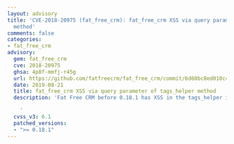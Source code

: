```yaml
---
layout: advisory
title: 'CVE-2018-20975 (fat_free_crm): fat_free_crm XSS via query parameter of tags_helper
  method'
comments: false
categories:
- fat_free_crm
advisory:
  gem: fat_free_crm
  cve: 2018-20975
  ghsa: 4p8f-mmfj-r45g
  url: https://github.com/fatfreecrm/fat_free_crm/commit/6d60bc8ed010c4eda05d6645c64849f415f68d65
  date: 2019-08-21
  title: fat_free_crm XSS via query parameter of tags_helper method
  description: 'Fat Free CRM before 0.18.1 has XSS in the tags_helper in app/helpers/tags_helper.rb.

    '
  cvss_v3: 6.1
  patched_versions:
  - ">= 0.18.1"
---
```

